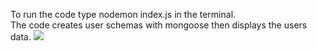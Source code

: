 To run the code type nodemon index.js in the terminal.
<br>
The code creates user schemas with mongoose then displays the users data.
<a href="https://codeclimate.com/github/GilbertTheCreator/Projects_Fixed/maintainability"><img src="https://api.codeclimate.com/v1/badges/110566c1abc31ab41425/maintainability" /></a>